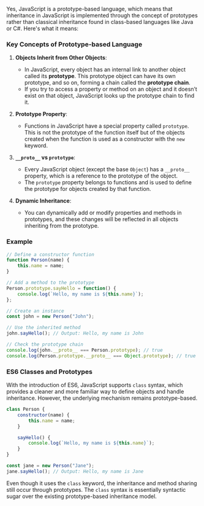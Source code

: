 Yes, JavaScript is a prototype-based language, which means that inheritance in JavaScript is implemented through the concept of prototypes rather than classical inheritance found in class-based languages like Java or C#. Here's what it means:

### Key Concepts of Prototype-based Language

1. **Objects Inherit from Other Objects**:
    
    - In JavaScript, every object has an internal link to another object called its **prototype**. This prototype object can have its own prototype, and so on, forming a chain called the **prototype chain**.
    - If you try to access a property or method on an object and it doesn’t exist on that object, JavaScript looks up the prototype chain to find it.
2. **Prototype Property**:
    
    - Functions in JavaScript have a special property called `prototype`. This is not the prototype of the function itself but of the objects created when the function is used as a constructor with the `new` keyword.
3. **`__proto__` vs `prototype`**:
    
    - Every JavaScript object (except the base `Object`) has a `__proto__` property, which is a reference to the prototype of the object.
    - The `prototype` property belongs to functions and is used to define the prototype for objects created by that function.
4. **Dynamic Inheritance**:
    
    - You can dynamically add or modify properties and methods in prototypes, and these changes will be reflected in all objects inheriting from the prototype.

### Example

```javascript
// Define a constructor function
function Person(name) {
    this.name = name;
}

// Add a method to the prototype
Person.prototype.sayHello = function() {
    console.log(`Hello, my name is ${this.name}`);
};

// Create an instance
const john = new Person("John");

// Use the inherited method
john.sayHello(); // Output: Hello, my name is John

// Check the prototype chain
console.log(john.__proto__ === Person.prototype); // true
console.log(Person.prototype.__proto__ === Object.prototype); // true
```

### ES6 Classes and Prototypes

With the introduction of ES6, JavaScript supports `class` syntax, which provides a cleaner and more familiar way to define objects and handle inheritance. However, the underlying mechanism remains prototype-based.

```javascript
class Person {
    constructor(name) {
        this.name = name;
    }

    sayHello() {
        console.log(`Hello, my name is ${this.name}`);
    }
}

const jane = new Person("Jane");
jane.sayHello(); // Output: Hello, my name is Jane
```

Even though it uses the `class` keyword, the inheritance and method sharing still occur through prototypes. The `class` syntax is essentially syntactic sugar over the existing prototype-based inheritance model.